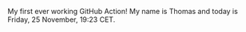 My first ever working GitHub Action!
My name is Thomas and today is Friday, 25 November, 19:23 CET. 

